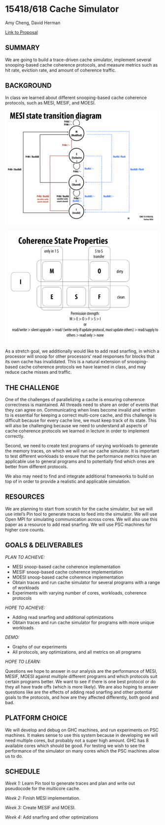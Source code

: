 # 15418/618 Cache Simulator

Amy Cheng, David Herman

[Link to Proposal](https://walkingcabbages.github.io/15418-project-proposal/)

## SUMMARY
We are going to build a trace-driven cache simulator, implement several snooping-based cache coherence protocols, and measure metrics such as hit rate, eviction rate, and amount of coherence traffic.

## BACKGROUND
In class we learned about different snooping-based cache coherence protocols, such as MESI, MESIF, and MOESI.

![alt text](https://github.com/walkingcabbages/15418-project-proposal/blob/main/MESI.png?raw=true)

![alt text](https://github.com/walkingcabbages/15418-project-proposal/blob/main/coherence_state.png?raw=true)

As a stretch goal, we additionally would like to add read snarfing, in which a processor will snoop for other processors’ read responses for blocks that its own cache has invalidated. This is a natural extension of snooping-based cache coherence protocols we have learned in class, and may reduce cache misses and traffic.

## THE CHALLENGE
One of the challenges of parallelizing a cache is ensuring coherence correctness is maintained. All threads need to share an order of events that they can agree on. Communicating when lines become invalid and written to is essential for keeping a correct multi-core cache, and this challenge is difficult because for every cache line, we must keep track of its state. This will also be challenging because we need to understand all aspects of cache coherence protocols we learned in lecture in order to implement correctly. 

Second, we need to create test programs of varying workloads to generate the memory traces, on which we will run our cache simulator. It is important to test different workloads to ensure that the performance metrics have an applicable use to general programs and to potentially find which ones are better from different protocols.

We also may need to find and integrate additional frameworks to build on top of in order to provide a realistic and applicable simulation.

## RESOURCES
We are planning to start from scratch for the cache simulator, but we will use intel’s Pin tool to generate traces to feed into the simulator. We will use Open MPI for simulating communication across cores. We will also use this paper as a resource to add read snarfing. We will use PSC machines for higher core counts.

## GOALS & DELIVERABLES
*PLAN TO ACHIEVE:*

- MESI snoop-based cache coherence implementation
- MESIF snoop-based cache coherence implementation
- MOESI snoop-based cache coherence implementation
- Obtain traces and run cache simulator for several programs with a range of workloads
- Experiments with varying number of cores, workloads, coherence protocols

*HOPE TO ACHIEVE:*

- Adding read snarfing and additional optimizations
- Obtain traces and run cache simulator for programs with more unique workloads

*DEMO:*

- Graphs of our experiments
- All protocols, any optimizations, and all metrics on all programs

*HOPE TO LEARN:*

Questions we hope to answer in our analysis are the performance of MESI, MESIF, MOESI against multiple different programs and which protocols suit certain programs better. We want to see if there is one best protocol or do they all have trade offs (which is more likely). We are also hoping to answer questions like are the effects of adding read snarfing and other potential goals to the protocols, and how are they affected differently, both good and bad. 

## PLATFORM CHOICE
We will develop and debug on GHC machines, and run experiments on PSC machines. It makes sense to use this system because in developing we will need multiple cores, but probably not a super high amount. GHC has 8 available cores which should be good. For testing we wish to see the performance of the simulator on many cores which the PSC machines allow us to do.

## SCHEDULE
*Week 1:* Learn Pin tool to generate traces and plan and write out pseudocode for the multicore cache.

*Week 2:* Finish MESI implementation.

*Week 3:* Create MESIF and MOESI.

*Week 4:* Add snarfing and other optimizations




